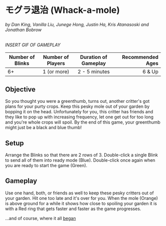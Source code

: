 # モグラ退治 (Whack-a-mole)
###### by Dan King, Vanilla Liu, Junege Hong, Justin Ha, Kris Atanasoski and Jonathan Bobrow

_INSERT GIF OF GAMEPLAY_
  
| Number of Blinks | Number of Players | Duration of Gameplay | Recommended Ages |
|------------------|:-----------------:|:--------------------:|-----------------:|
| 6+               | 1 (or more)       |  2 - 5 minutes       | 6 & Up           |

## Objective

So you thought you were a greenthumb, turns out, another critter's got plans for your purty crops. Keep this pesky mole out of your garden by bopping it on the head. Unfortunately for you, this critter has friends and they like to pop up with increasing frequency, let one get out for too long and you're whole crops will spoil. By the end of this game, your greenthumb might just be a black and blue thumb!

## Setup
Arrange the Blinks so that there are 2 rows of 3. Double-click a single Blink to send all of them into ready mode (Blue). Double-click once again when you are ready to start the game (Green).

## Gameplay
Use one hand, both, or friends as well to keep these pesky critters out of your garden. Hit one too late and it's over for you. When the mole (Orange) is above ground for a while it shows how close to spoiling your garden it is with a Red ring that gets faster and faster as the game progresses.


...and of course, where it all [began](https://www.youtube.com/watch?v=Agjaa1DyKyA)
